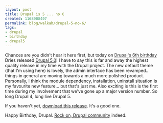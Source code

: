 ```yaml
---
layout: post
title: Drupal is 5 ... no 6
created: 1168908407
permalink: blog/walkah/drupal-5-no-6/
tags:
- drupal
- birthday
- drupal5
---
```

<p>Chances are you didn't hear it here first, but today on <a href="http://buytaert.net/happy-sixth-birthday-drupal">Drupal's 6th birthday</a> Dries released <a href="http://drupal.org/drupal-5.0">Drupal 5.0</a>! I have to say this is far and away the highest quality release in my time with the Drupal project. The new default theme (that I'm using here) is lovely, the admin interface has been revamped.. things in general are moving towards a much more polished product. Personally, I think the module dependency, installation, uninstall situation is my favourite new feature... but that's just me. Also exciting is this is the first time during my involvement that we've gone up a major version number. So long Drupal 4, long live Drupal 5.</p>
<p>If you haven't yet, <a href="http://ftp.osuosl.org/pub/drupal/files/projects/drupal-5.0.tar.gz">download this release</a>. It's a good one.</p>
<p>Happy Birthday, Drupal. <a href="http://buytaert.net/drupal-5.0-released">Rock on, Drupal community</a> indeed.</p>
